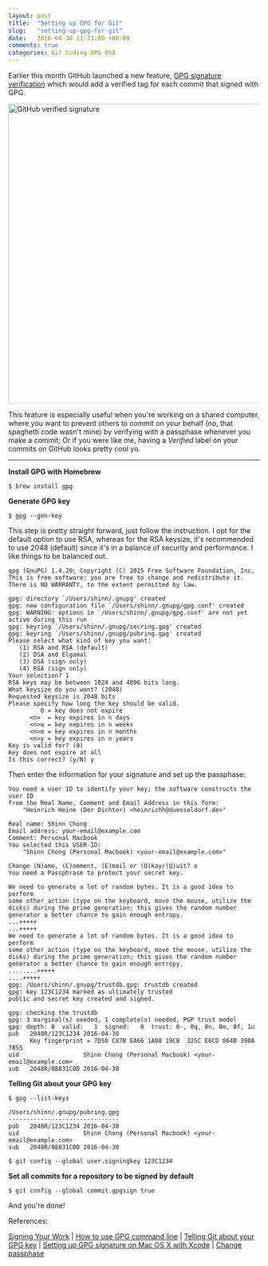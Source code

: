 ```yaml
---
layout: post
title:  "Setting up GPG for Git"
slug:   "setting-up-gpg-for-git"
date:   2016-04-30 11:31:00 +08:00
comments: true
categories: Git Coding GPG OSX
---
```


Earlier this month GitHub launched a new feature, [GPG signature verification](https://github.com/blog/2144-gpg-signature-verification) which would add a verified tag for each commit that signed with GPG.

<img alt="GitHub verified signature" src="https://cloud.githubusercontent.com/assets/25792/14290042/5b27dab2-fb12-11e5-9ff9-44116a7780ea.png" width="600" />

This feature is especially useful when you're working on a shared computer, where you want to prevent others to commit on your behalf (no, that spaghetti code wasn't mine) by verifying with a passphase whenever you make a commit; Or if you were like me, having a _Verified_ label on your commits on GitHub looks pretty cool yo.

---

**Install GPG with Homebrew**

`$ brew install gpg`

**Generate GPG key**

`$ gpg --gen-key`

This step is pretty straight forward, just follow the instruction. I opt for the default option to use RSA, whereas for the RSA keysize, it's recommended to use 2048 (default) since it's in a balance of security and performance. I like things to be balanced out.

    gpg (GnuPG) 1.4.20; Copyright (C) 2015 Free Software Foundation, Inc.
    This is free software: you are free to change and redistribute it.
    There is NO WARRANTY, to the extent permitted by law.

    gpg: directory `/Users/shinn/.gnupg' created
    gpg: new configuration file `/Users/shinn/.gnupg/gpg.conf' created
    gpg: WARNING: options in `/Users/shinn/.gnupg/gpg.conf' are not yet active during this run
    gpg: keyring `/Users/shinn/.gnupg/secring.gpg' created
    gpg: keyring `/Users/shinn/.gnupg/pubring.gpg' created
    Please select what kind of key you want:
       (1) RSA and RSA (default)
       (2) DSA and Elgamal
       (3) DSA (sign only)
       (4) RSA (sign only)
    Your selection? 1
    RSA keys may be between 1024 and 4096 bits long.
    What keysize do you want? (2048)
    Requested keysize is 2048 bits
    Please specify how long the key should be valid.
             0 = key does not expire
          <n>  = key expires in n days
          <n>w = key expires in n weeks
          <n>m = key expires in n months
          <n>y = key expires in n years
    Key is valid for? (0)
    Key does not expire at all
    Is this correct? (y/N) y


Then enter the information for your signature and set up the passphase:

    You need a user ID to identify your key; the software constructs the user ID
    from the Real Name, Comment and Email Address in this form:
        "Heinrich Heine (Der Dichter) <heinrichh@duesseldorf.de>"

    Real name: Shinn Chong
    Email address: your-email@example.com
    Comment: Personal Macbook
    You selected this USER-ID:
        "Shinn Chong (Personal Macbook) <your-email@example.com>"

    Change (N)ame, (C)omment, (E)mail or (O)kay/(Q)uit? o
    You need a Passphrase to protect your secret key.

    We need to generate a lot of random bytes. It is a good idea to perform
    some other action (type on the keyboard, move the mouse, utilize the
    disks) during the prime generation; this gives the random number
    generator a better chance to gain enough entropy.
    ...+++++
    ...+++++
    We need to generate a lot of random bytes. It is a good idea to perform
    some other action (type on the keyboard, move the mouse, utilize the
    disks) during the prime generation; this gives the random number
    generator a better chance to gain enough entropy.
    ........+++++
    ....+++++
    gpg: /Users/shinn/.gnupg/trustdb.gpg: trustdb created
    gpg: key 123C1234 marked as ultimately trusted
    public and secret key created and signed.

    gpg: checking the trustdb
    gpg: 3 marginal(s) needed, 1 complete(s) needed, PGP trust model
    gpg: depth: 0  valid:   1  signed:   0  trust: 0-, 0q, 0n, 0m, 0f, 1u
    pub   2048R/123C1234 2016-04-30
          Key fingerprint = 7D50 C87B EA66 1A08 19CB  325C E6CD 064B 390A 7855
    uid                  Shinn Chong (Personal Macbook) <your-email@example.com>
    sub   2048R/08831C0D 2016-04-30

**Telling Git about your GPG key**

`$ gpg --list-keys`

    /Users/shinn/.gnupg/pubring.gpg
    -------------------------------
    pub   2048R/123C1234 2016-04-30
    uid                  Shinn Chong (Personal Macbook) <your-email@example.com>
    sub   2048R/08831C0D 2016-04-30

`$ git config --global user.signingkey 123C1234`

**Set all commits for a repository to be signed by default**

`$ git config --global commit.gpgsign true`

And you're done!

References:

[Signing Your Work](https://git-scm.com/book/en/v2/Git-Tools-Signing-Your-Work)
| [How to use GPG command line](http://blog.ghostinthemachines.com/2015/03/01/how-to-use-gpg-command-line/)
| [Telling Git about your GPG key](https://help.github.com/articles/telling-git-about-your-gpg-key/)
| [Setting up GPG signature on Mac OS X with Xcode](https://gist.github.com/stansidel/94fef5b042d03c004577367aa52b883d)
| [Change passphase](http://www.cyberciti.biz/faq/linux-unix-gpg-change-passphrase-command/)
